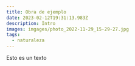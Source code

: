 ```yaml
---
title: Obra de ejemplo
date: 2023-02-12T19:31:13.983Z
description: Intro
images: imgages/photo_2022-11-29_15-29-27.jpg
tags:
  - naturaleza
---
```

Esto es un texto
